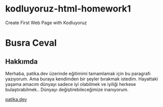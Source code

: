 # kodluyoruz-html-homework1
Create First Web Page with Kodluyoruz
  <h1>Busra Ceval</h1>
  <h2>Hakkımda</h2>
  <p>
    Merhaba, patika.dev üzerinde eğitimimi tamamlamak için bu paragrafı yazıyorum. 
    Ama buraya kendimden bir şeyler bırakmak istedim. 
    Hayattaki yaşama amacım dünyayı sadece iyi olabilmek ve iyiliği herkese bulaştırabilmek.. 
    Dünyayı değiştirebileceğimize inanıyorum.
  </p>
  
  [patika.dev](https://app.patika.dev/bzceval)
